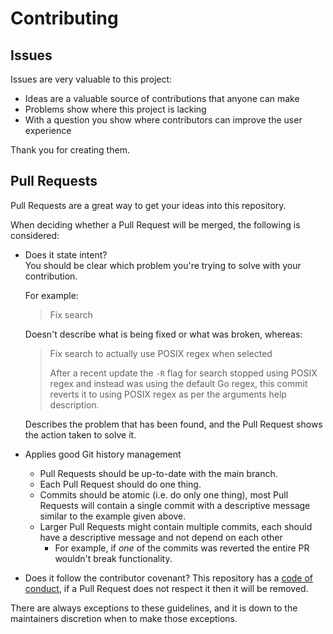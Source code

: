 # Contributing

## Issues

Issues are very valuable to this project:
* Ideas are a valuable source of contributions that anyone can make
* Problems show where this project is lacking
* With a question you show where contributors can improve the user experience

Thank you for creating them.

## Pull Requests

Pull Requests are a great way to get your ideas into this repository.

When deciding whether a Pull Request will be merged, the following is considered:

* Does it state intent?  
  You should be clear which problem you're trying to solve with your contribution.

  For example:
  
  > Fix search
  
  Doesn't describe what is being fixed or what was broken, whereas:
  
  > Fix search to actually use POSIX regex when selected
  > 
  > After a recent update the `-R` flag for search stopped using POSIX regex and instead was using the default Go regex, this commit reverts it to using POSIX regex as per the arguments help description.
  
  Describes the problem that has been found, and the Pull Request shows the action taken to solve it.

* Applies good Git history management
  
  * Pull Requests should be up-to-date with the main branch.
  * Each Pull Request should do one thing.
  * Commits should be atomic (i.e. do only one thing), most Pull Requests will contain a single commit with a descriptive message similar to the example given above.
  * Larger Pull Requests might contain multiple commits, each should have a descriptive message and not depend on each other
    * For example, if _one_ of the commits was reverted the entire PR wouldn't break functionality.

* Does it follow the contributor covenant?
  This repository has a [code of conduct](.github/CODE_OF_CONDUCT.md), if a Pull Request does not respect it then it will be removed.

There are always exceptions to these guidelines, and it is down to the maintainers discretion when to make those exceptions.